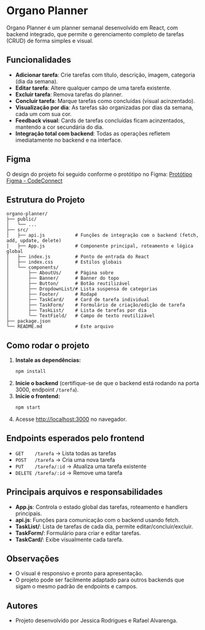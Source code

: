 # Organo Planner

Organo Planner é um planner semanal desenvolvido em React, com backend integrado, que permite o gerenciamento completo de tarefas (CRUD) de forma simples e visual.

## Funcionalidades
- **Adicionar tarefa**: Crie tarefas com título, descrição, imagem, categoria (dia da semana).
- **Editar tarefa**: Altere qualquer campo de uma tarefa existente.
- **Excluir tarefa**: Remova tarefas do planner.
- **Concluir tarefa**: Marque tarefas como concluídas (visual acinzentado).
- **Visualização por dia**: As tarefas são organizadas por dias da semana, cada um com sua cor.
- **Feedback visual**: Cards de tarefas concluídas ficam acinzentados, mantendo a cor secundária do dia.
- **Integração total com backend**: Todas as operações refletem imediatamente no backend e na interface.


## Figma
O design do projeto foi seguido conforme o protótipo no Figma: [Protótipo Figma - CodeConnect](https://www.figma.com/proto/cWzrT7FnzgYaQuRieZaxMe/OrganoPlanner?node-id=134-128&p=f&t=RgwbHmjGdPYhCLz6-0&scaling=min-zoom&content-scaling=fixed&page-id=134%3A128&starting-point-node-id=134%3A143)


## Estrutura do Projeto

```
organo-planner/
├── public/
│   └── ...
├── src/
│   ├── api.js           # Funções de integração com o backend (fetch, add, update, delete)
│   ├── App.js           # Componente principal, roteamento e lógica global
│   ├── index.js         # Ponto de entrada do React
│   ├── index.css        # Estilos globais
│   └── components/
│       ├── AboutUs/     # Página sobre
│       ├── Banner/      # Banner do topo
│       ├── Button/      # Botão reutilizável
│       ├── DropdownList/# Lista suspensa de categorias
│       ├── Footer/      # Rodapé
│       ├── TaskCard/    # Card de tarefa individual
│       ├── TaskForm/    # Formulário de criação/edição de tarefa
│       ├── TaskList/    # Lista de tarefas por dia
│       └── TextField/   # Campo de texto reutilizável
├── package.json
└── README.md            # Este arquivo
```

## Como rodar o projeto

1. **Instale as dependências:**
   ```bash
   npm install
   ```
2. **Inicie o backend** (certifique-se de que o backend está rodando na porta 3000, endpoint `/tarefa`).
3. **Inicie o frontend:**
   ```bash
   npm start
   ```
4. Acesse [http://localhost:3000](http://localhost:3000) no navegador.

## Endpoints esperados pelo frontend
- `GET    /tarefa`         → Lista todas as tarefas
- `POST   /tarefa`         → Cria uma nova tarefa
- `PUT    /tarefa/:id`     → Atualiza uma tarefa existente
- `DELETE /tarefa/:id`     → Remove uma tarefa

## Principais arquivos e responsabilidades
- **App.js**: Controla o estado global das tarefas, roteamento e handlers principais.
- **api.js**: Funções para comunicação com o backend usando fetch.
- **TaskList/**: Lista de tarefas de cada dia, permite editar/concluir/excluir.
- **TaskForm/**: Formulário para criar e editar tarefas.
- **TaskCard/**: Exibe visualmente cada tarefa.

## Observações
- O visual é responsivo e pronto para apresentação.
- O projeto pode ser facilmente adaptado para outros backends que sigam o mesmo padrão de endpoints e campos.

## Autores
- Projeto desenvolvido por Jessica Rodrigues e Rafael Alvarenga.
